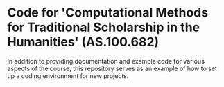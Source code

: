 # Code for 'Computational Methods for Traditional Scholarship in the Humanities' (AS.100.682)

In addition to providing documentation and example code for various aspects of the course, this repository serves as an example of how to set up a coding environment for new projects.

